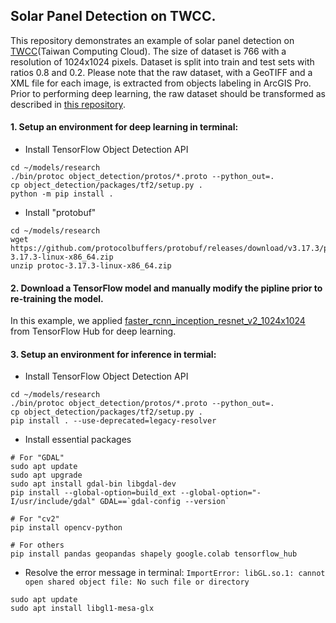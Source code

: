 ## Solar Panel Detection on TWCC.
This repository demonstrates an example of solar panel detection on [TWCC](https://www.twcc.ai)(Taiwan Computing Cloud). The size of dataset is 766 with a resolution of 1024x1024 pixels. Dataset is split into train and test sets with ratios 0.8 and 0.2. Please note that the raw dataset, with a GeoTIFF and a XML file for each image, is extracted from objects labeling in ArcGIS Pro. Prior to performing deep learning, the raw dataset should be transformed as described in [this repository](https://github.com/lsyang99/Solar-Panel-Detection-Samples).

#### 1. Setup an environment for deep learning in terminal:

- Install TensorFlow Object Detection API
```
cd ~/models/research
./bin/protoc object_detection/protos/*.proto --python_out=.
cp object_detection/packages/tf2/setup.py . 
python -m pip install .
```

- Install "protobuf"
```
cd ~/models/research
wget https://github.com/protocolbuffers/protobuf/releases/download/v3.17.3/protoc-3.17.3-linux-x86_64.zip
unzip protoc-3.17.3-linux-x86_64.zip
```




#### 2. Download a TensorFlow model and manually modify the pipline prior to re-training the model.
In this example, we applied [faster_rcnn_inception_resnet_v2_1024x1024](https://tfhub.dev/tensorflow/faster_rcnn/inception_resnet_v2_640x640/1) from TensorFlow Hub for deep learning.




#### 3. Setup an environment for inference in termial:

- Install TensorFlow Object Detection API
```
cd ~/models/research
./bin/protoc object_detection/protos/*.proto --python_out=.
cp object_detection/packages/tf2/setup.py . 
pip install . --use-deprecated=legacy-resolver
```

- Install essential packages
```
# For "GDAL"
sudo apt update
sudo apt upgrade
sudo apt install gdal-bin libgdal-dev
pip install --global-option=build_ext --global-option="-I/usr/include/gdal" GDAL==`gdal-config --version`

# For "cv2"
pip install opencv-python

# For others
pip install pandas geopandas shapely google.colab tensorflow_hub
```



- Resolve the error message in terminal: `ImportError: libGL.so.1: cannot open shared object file: No such file or directory`

```
sudo apt update
sudo apt install libgl1-mesa-glx
```


